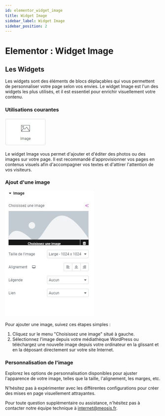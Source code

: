 ```yaml
---
id: elementor_widget_image
title: Widget Image
sidebar_label: Widget Image
sidebar_position: 2
---
```


# Elementor : Widget Image

## Les Widgets

Les widgets sont des éléments de blocs déplaçables qui vous permettent de personnaliser votre page selon vos envies. Le widget Image est l'un des widgets les plus utilisés, et il est essentiel pour enrichir visuellement votre contenu.

### Utilisations courantes

![Image](./img/38.jpg)

Le widget Image vous permet d'ajouter et d'éditer des photos ou des images sur votre page. Il est recommandé d'approvisionner vos pages en contenus visuels afin d'accompagner vos textes et d'attirer l'attention de vos visiteurs.

### Ajout d'une image

![Image](./img/37.jpg)

Pour ajouter une image, suivez ces étapes simples :

1. Cliquez sur le menu "Choisissez une image" situé à gauche.
2. Sélectionnez l'image depuis votre médiathèque WordPress ou téléchargez une nouvelle image depuis votre ordinateur en la glissant et en la déposant directement sur votre site Internet.

### Personnalisation de l'image

Explorez les options de personnalisation disponibles pour ajuster l'apparence de votre image, telles que la taille, l'alignement, les marges, etc.

N'hésitez pas à expérimenter avec les différentes configurations pour créer des mises en page visuellement attrayantes.

Pour toute question supplémentaire ou assistance, n'hésitez pas à contacter notre équipe technique à internet@meosis.fr.
